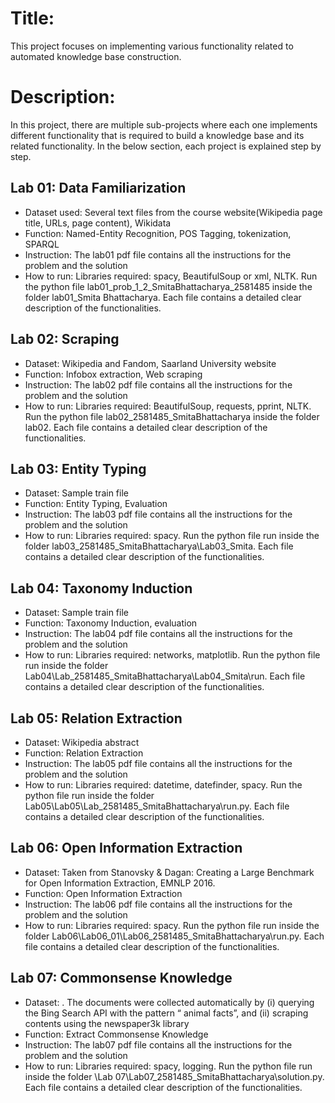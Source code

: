 # Title:
This project focuses on implementing various functionality related to automated knowledge base construction.

# Description:
In this project, there are multiple sub-projects where each one implements different functionality that is required to build a knowledge base and its related functionality. In the below section, each project is explained step by step. 

## Lab 01: Data Familiarization
* Dataset used: Several text files from the course website(Wikipedia page title, URLs, page content), Wikidata
* Function: Named-Entity Recognition, POS Tagging, tokenization, SPARQL
* Instruction: The lab01 pdf file contains all the instructions for the problem and the solution
* How to run: Libraries required: spacy, BeautifulSoup or xml, NLTK. Run the python file lab01_prob_1_2_SmitaBhattacharya_2581485 inside the folder lab01_Smita Bhattacharya. Each file contains a detailed clear description of the functionalities.

## Lab 02: Scraping
* Dataset:  Wikipedia and Fandom, Saarland University website
* Function: Infobox extraction, Web scraping
* Instruction: The lab02 pdf file contains all the instructions for the problem and the solution
* How to run: Libraries required: BeautifulSoup, requests, pprint, NLTK. Run the python file lab02_2581485_SmitaBhattacharya inside the folder lab02. Each file contains a detailed clear description of the functionalities.
  
## Lab 03:  Entity Typing
* Dataset:  Sample train file
* Function: Entity Typing, Evaluation
* Instruction: The lab03 pdf file contains all the instructions for the problem and the solution
* How to run: Libraries required: spacy. Run the python file run inside the folder lab03_2581485_SmitaBhattacharya\Lab03_Smita. Each file contains a detailed clear description of the functionalities.

## Lab 04:  Taxonomy Induction
* Dataset:  Sample train file
* Function:  Taxonomy Induction, evaluation
* Instruction: The lab04 pdf file contains all the instructions for the problem and the solution
* How to run: Libraries required: networks, matplotlib. Run the python file run inside the folder Lab04\Lab_2581485_SmitaBhattacharya\Lab04_Smita\run. Each file contains a detailed clear description of the functionalities.

## Lab 05:  Relation Extraction
* Dataset:   Wikipedia abstract
* Function:  Relation Extraction
* Instruction: The lab05 pdf file contains all the instructions for the problem and the solution
* How to run: Libraries required: datetime, datefinder, spacy. Run the python file run inside the folder Lab05\Lab05\Lab_2581485_SmitaBhattacharya\run.py. Each file contains a detailed clear description of the functionalities.

## Lab 06:   Open Information Extraction
* Dataset:  Taken from Stanovsky & Dagan: Creating a Large Benchmark for Open Information Extraction, EMNLP 2016.
* Function:   Open Information Extraction
* Instruction: The lab06 pdf file contains all the instructions for the problem and the solution
* How to run: Libraries required: spacy. Run the python file run inside the folder Lab06\Lab06_01\Lab06_2581485_SmitaBhattacharya\run.py. Each file contains a detailed clear description of the functionalities.

## Lab 07:  Commonsense Knowledge
* Dataset:  . The documents were collected automatically by (i) querying the Bing Search API with the pattern “<animal> animal facts”, and (ii) scraping contents using the newspaper3k library
* Function:  Extract Commonsense Knowledge
* Instruction: The lab07 pdf file contains all the instructions for the problem and the solution
* How to run: Libraries required: spacy, logging. Run the python file run inside the folder \Lab 07\Lab07_2581485_SmitaBhattacharya\solution.py. Each file contains a detailed clear description of the functionalities.
